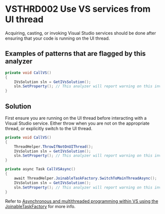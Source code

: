 # VSTHRD002 Use VS services from UI thread

Acquiring, casting, or invoking Visual Studio services should be done after ensuring
that your code is running on the UI thread.

## Examples of patterns that are flagged by this analyzer

```csharp
private void CallVS()
{
    IVsSolution sln = GetIVsSolution();
    sln.SetProperty(); // This analyzer will report warning on this invocation.
}
```

## Solution

First ensure you are running on the UI thread before interacting with a Visual Studio service.
Either throw when you are not on the appropriate thread, or explicitly switch to the 
UI thread.

```csharp
private void CallVS()
{
    ThreadHelper.ThrowIfNotOnUIThread();
    IVsSolution sln = GetIVsSolution();
    sln.SetProperty(); // This analyzer will report warning on this invocation.
}

private async Task CallVSAsync()
{
    await ThreadHelper.JoinableTaskFactory.SwitchToMainThreadAsync();
    IVsSolution sln = GetIVsSolution();
    sln.SetProperty(); // This analyzer will report warning on this invocation.
}
```

Refer to [Asynchronous and multithreaded programming within VS using the JoinableTaskFactory](http://blogs.msdn.com/b/andrewarn[ottms/archive/[2014/05/07/asynchronous-and-multithreaded-programming-within-vs-using-the-joinabletaskfactory.aspx) for more info.
